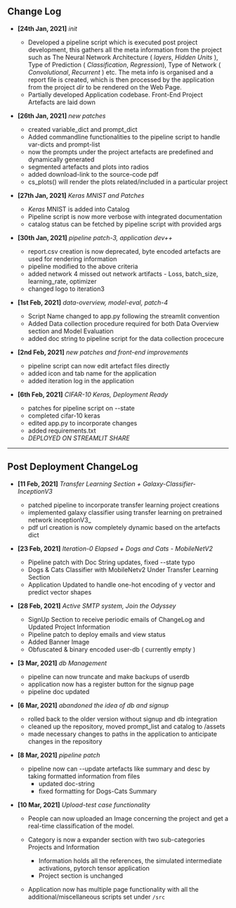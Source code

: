 ## Change Log

- **[24th Jan, 2021]**  _init_

  - Developed a pipeline script which is executed post project development, this gathers all the meta information from the project such as The Neural Network     Architecture ( _layers_, _Hidden Units_ ), Type of Prediction ( _Classification_, _Regression_), Type of Network ( _Convolutional_, _Recurrent_ ) etc. The meta info is organised and a report file is created, which is then processed by the application from the project _dir_ to be rendered on the Web Page.
  - Partially developed Application codebase. Front-End Project Artefacts are laid down 
  
- **[26th Jan, 2021]** _new patches_ 
  - created variable_dict and prompt_dict
  - Added commandline functionalities to the pipeline script to handle var-dicts and prompt-list
  - now the prompts under the project artefacts are predefined and dynamically generated
  - segmented artefacts and plots into radios
  - added download-link to the source-code pdf
  - cs_plots() will render the plots related/included in a particular project
  
- **[27th Jan, 2021]** _Keras MNIST and Patches_
  - _Keras_ MNIST is added into Catalog 
  - Pipeline script is now more verbose with integrated documentation
  - catalog status can be fetched by pipeline script with provided args 
  
- **[30th Jan, 2021]** _pipeline patch-3, application dev++_
  - report.csv creation is now deprecated, byte encoded artefacts are used for rendering information
  - pipeline modified to the above criteria
  - added network 4 missed out network artifacts - Loss, batch_size, learning_rate, optimizer
  - changed logo to iteration3
  
- **[1st Feb, 2021]** _data-overview, model-eval, patch-4_

  - Script Name changed to app.py following the streamlit convention
  - Added Data collection procedure required for both Data Overview section and Model Evaluation
  - added doc string to pipeline script for the data collection procecure

- **[2nd Feb, 2021]** _new patches and front-end improvements_ 

    - pipeline script can now edit artefact files directly 
    - added icon and tab name for the application
    - added iteration log in the application
    
- **[6th Feb, 2021]** _CIFAR-10 Keras, Deployment Ready_
  
    - patches for pipeline script on --state
    - completed cifar-10 keras 
    - edited app.py to incorporate changes
    - added requirements.txt 
    - *DEPLOYED ON STREAMLIT SHARE*
    
***

## Post Deployment ChangeLog 

- **[11 Feb, 2021]** _Transfer Learning Section + Galaxy-Classifier-InceptionV3_
  
    - patched pipeline to incorporate transfer learning project creations 
    - implemented galaxy classifier using transfer learning on pretrained network inceptionV3_ 
    - pdf url creation is now completely dynamic based on the artefacts dict

* **[23 Feb, 2021]** _Iteration-0 Elapsed + Dogs and Cats - MobileNetV2_

    * Pipeline patch with Doc String updates, fixed --state typo
    * Dogs & Cats Classifier with MobileNetv2 Under Transfer Learning Section 
    * Application Updated to handle one-hot encoding of y vector and predict vector shapes 

* **[28 Feb, 2021]** _Active SMTP system, Join the Odyssey_
    * SignUp Section to receive periodic emails of ChangeLog and Updated Project Information
    * Pipeline patch to deploy emails and view status
    * Added Banner Image
    * Obfuscated & binary encoded user-db ( currently empty )


* **[3 Mar, 2021]** _db Management_

    * pipeline can now truncate and make backups of userdb 
    * application now has a register button for the signup page
    * pipeline doc updated 

* **[6 Mar, 2021]** _abandoned the idea of db and signup_

    * rolled back to the older version without signup and db integration 
    * cleaned up the repository, moved prompt_list and catalog to /assets 
    * made necessary changes to paths in the application to anticipate changes in the repository 

* **[8 Mar, 2021]** _pipeline patch_
  * pipeline now can --update artefacts like summary and desc by taking formatted information from files
    * updated doc-string
    * fixed formatting for Dogs-Cats Summary

* **[10 Mar, 2021]** _Upload-test case functionality_

    * People can now uploaded an Image concerning the project and get a real-time classification
        of the model.
    *  Category is now a expander section with two sub-categories Projects and Information
        * Information holds all the references, the simulated intermediate activations, pytorch tensor application 
        * Project section is unchanged

    * Application now has multiple page functionality with all the additional/miscellaneous scripts set under `/src`